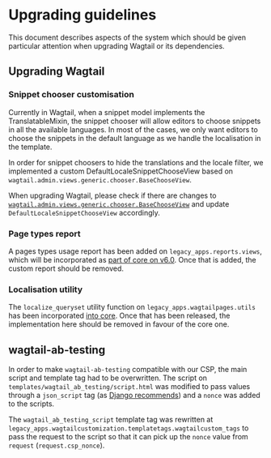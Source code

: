 # Upgrading guidelines

This document describes aspects of the system which should be given particular attention when upgrading Wagtail or its dependencies.

## Upgrading Wagtail

### Snippet chooser customisation

Currently in Wagtail, when a snippet model implements the TranslatableMixin, the snippet chooser will allow editors to choose snippets in all the available languages. In most of the cases, we only want editors to choose the snippets in the default language as we handle the localisation in the template.

In order for snippet choosers to hide the translations and the locale filter, we implemented a custom DefaultLocaleSnippetChooseView based on `wagtail.admin.views.generic.chooser.BaseChooseView`. 

When upgrading Wagtail, please check if there are changes to [`wagtail.admin.views.generic.chooser.BaseChooseView`](https://github.com/wagtail/wagtail/blob/v4.2.4/wagtail/admin/views/generic/chooser.py#L150-L169) and update `DefaultLocaleSnippetChooseView` accordingly.

### Page types report

A pages types usage report has been added on `legacy_apps.reports.views`, which will be incorporated as [part of core on v6.0](https://github.com/wagtail/wagtail/pull/10850). Once that is added, the custom report should be removed.

### Localisation utility

The `localize_queryset` utility function on `legacy_apps.wagtailpages.utils` has been incorporated [into core](https://github.com/wagtail/wagtail/pull/11274). Once that has been released, the implementation here should be removed in favour of the core one.


## wagtail-ab-testing

In order to make `wagtail-ab-testing` compatible with our CSP, the main script and template tag had to be overwritten. The script on `templates/wagtail_ab_testing/script.html` was modified to pass values through a `json_script` tag (as [Django recommends](https://docs.djangoproject.com/en/4.2/ref/templates/builtins/#json-script)) and a `nonce` was added to the scripts.

The `wagtail_ab_testing_script` template tag was rewritten at `legacy_apps.wagtailcustomization.templatetags.wagtailcustom_tags` to pass the request to the script so that it can pick up the `nonce` value from `request` (`request.csp_nonce`).
